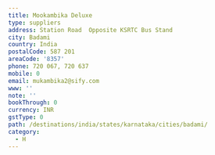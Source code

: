 ```yaml
---
title: Mookambika Deluxe
type: suppliers
address: Station Road  Opposite KSRTC Bus Stand
city: Badami
country: India
postalCode: 587 201
areaCode: '8357'
phone: 720 067, 720 637
mobile: 0
email: mukambika2@sify.com
www: ''
note: ''
bookThrough: 0
currency: INR
gstType: 0
path: /destinations/india/states/karnataka/cities/badami/
category:
  - H
---
```


